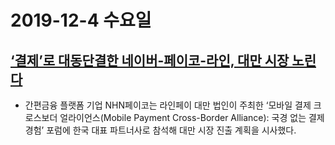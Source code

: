 # 2019-12-4 수요일

## [‘결제’로 대동단결한 네이버-페이코-라인, 대만 시장 노린다](http://www.bloter.net/archives/363492)
- 간편금융 플랫폼 기업 NHN페이코는 라인페이 대만 법인이 주최한 ‘모바일 결제 크로스보더 얼라이언스(Mobile Payment Cross-Border Alliance): 국경 없는 결제 경험’ 포럼에 한국 대표 파트너사로 참석해 대만 시장 진출 계획을 시사했다.
